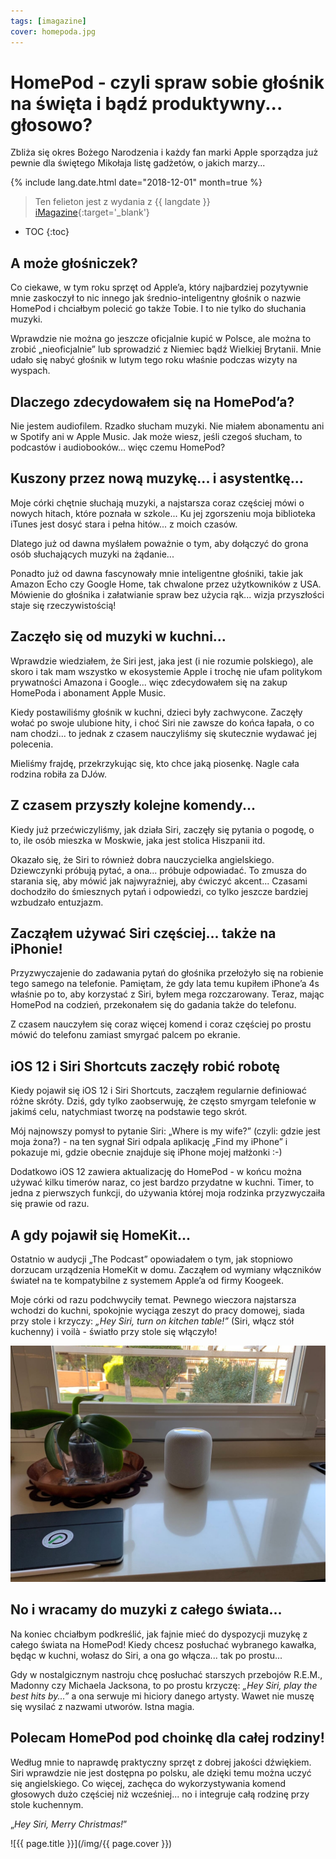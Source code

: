 ```yaml
---
tags: [imagazine]
cover: homepoda.jpg
---
```


# HomePod - czyli spraw sobie głośnik na święta i bądź produktywny... głosowo?

Zbliża się okres Bożego Narodzenia i każdy fan marki Apple sporządza już pewnie dla świętego Mikołaja listę gadżetów, o jakich marzy...

<!--More-->

{% include lang.date.html date="2018-12-01" month=true %}

> Ten felieton jest z wydania z {{ langdate }} [iMagazine](https://imagazine.pl){:target='_blank'}

* TOC
{:toc}

## A może głośniczek?

Co ciekawe, w tym roku sprzęt od Apple’a, który najbardziej pozytywnie mnie zaskoczył to nic innego jak średnio-inteligentny głośnik o nazwie HomePod i chciałbym polecić go także Tobie. I to nie tylko do słuchania muzyki.

Wprawdzie nie można go jeszcze oficjalnie kupić w Polsce, ale można to zrobić „nieoficjalnie” lub sprowadzić z Niemiec bądź Wielkiej Brytanii. Mnie udało się nabyć głośnik w lutym tego roku właśnie podczas wizyty na wyspach.

## Dlaczego zdecydowałem się na HomePod’a?

Nie jestem audiofilem. Rzadko słucham muzyki. Nie miałem abonamentu ani w Spotify ani w Apple Music. Jak może wiesz, jeśli czegoś słucham, to podcastów i audiobooków... więc czemu HomePod?

## Kuszony przez nową muzykę... i asystentkę...

Moje córki chętnie słuchają muzyki, a najstarsza coraz częściej mówi o nowych hitach, które poznała w szkole... Ku jej zgorszeniu moja biblioteka iTunes jest dosyć stara i pełna hitów... z moich czasów.

Dlatego już od dawna myślałem poważnie o tym, aby dołączyć do grona osób słuchających muzyki na żądanie...

Ponadto już od dawna fascynowały mnie inteligentne głośniki, takie jak Amazon Echo czy Google Home, tak chwalone przez użytkowników z USA. Mówienie do głośnika i załatwianie spraw bez użycia rąk... wizja przyszłości staje się rzeczywistością!

## Zaczęło się od muzyki w kuchni...

Wprawdzie wiedziałem, że Siri jest, jaka jest (i nie rozumie polskiego), ale skoro i tak mam wszystko w ekosystemie Apple i trochę nie ufam politykom prywatności Amazona i Google... więc zdecydowałem się na zakup HomePoda i abonament Apple Music.

Kiedy postawiliśmy głośnik w kuchni, dzieci były zachwycone. Zaczęły wołać po swoje ulubione hity, i choć Siri nie zawsze do końca łapała, o co nam chodzi... to jednak z czasem nauczyliśmy się skutecznie wydawać jej polecenia.

Mieliśmy frajdę, przekrzykując się, kto chce jaką piosenkę. Nagle cała rodzina robiła za DJów.

## Z czasem przyszły kolejne komendy...

Kiedy już przećwiczyliśmy, jak działa Siri, zaczęły się pytania o pogodę, o to, ile osób mieszka w Moskwie, jaka jest stolica Hiszpanii itd.

Okazało się, że Siri to również dobra nauczycielka angielskiego. Dziewczynki próbują pytać, a ona... próbuje odpowiadać. To zmusza do starania się, aby mówić jak najwyraźniej, aby ćwiczyć akcent... Czasami dochodziło do śmiesznych pytań i odpowiedzi, co tylko jeszcze bardziej wzbudzało entuzjazm.

## Zacząłem używać Siri częściej... także na iPhonie!

Przyzwyczajenie do zadawania pytań do głośnika przełożyło się na robienie tego samego na telefonie. Pamiętam, że gdy lata temu kupiłem iPhone’a 4s właśnie po to, aby korzystać z Siri, byłem mega rozczarowany. Teraz, mając HomePod na codzień, przekonałem się do gadania także do telefonu.

Z czasem nauczyłem się coraz więcej komend i coraz częściej po prostu mówić do telefonu zamiast smyrgać palcem po ekranie.

## iOS 12 i Siri Shortcuts zaczęły robić robotę

Kiedy pojawił się iOS 12 i Siri Shortcuts, zacząłem regularnie definiować różne skróty. Dziś, gdy tylko zaobserwuję, że często smyrgam telefonie w jakimś celu, natychmiast tworzę na podstawie tego skrót.

Mój najnowszy pomysł to pytanie Siri: „Where is my wife?” (czyli: gdzie jest moja żona?) - na ten sygnał Siri odpala aplikację „Find my iPhone” i pokazuje mi, gdzie obecnie znajduje się iPhone mojej małżonki :-)

Dodatkowo iOS 12 zawiera aktualizację do HomePod - w końcu można używać kilku timerów naraz, co jest bardzo przydatne w kuchni. Timer, to jedna z pierwszych funkcji, do używania której moja rodzinka przyzwyczaiła się prawie od razu.

## A gdy pojawił się HomeKit...

Ostatnio w audycji „The Podcast” opowiadałem o tym, jak stopniowo dorzucam urządzenia HomeKit w domu. Zacząłem od wymiany włączników świateł na te kompatybilne z systemem Apple’a od firmy Koogeek.

Moje córki od razu podchwyciły temat. Pewnego wieczora najstarsza wchodzi do kuchni, spokojnie wyciąga zeszyt do pracy domowej, siada przy stole i krzyczy: *„Hey Siri, turn on kitchen table!”* (Siri, włącz stół kuchenny) i voilà - światło przy stole się włączyło!

![{{ page.title }} 2](/img/homepoda2.jpg)

## No i wracamy do muzyki z całego świata...

Na koniec chciałbym podkreślić, jak fajnie mieć do dyspozycji muzykę z całego świata na HomePod! Kiedy chcesz posłuchać wybranego kawałka, będąc w kuchni, wołasz do Siri, a ona go włącza... tak po prostu...

Gdy w nostalgicznym nastroju chcę posłuchać starszych przebojów R.E.M., Madonny czy Michaela Jacksona, to po prostu krzyczę: *„Hey Siri, play the best hits by...”* a ona serwuje mi hiciory danego artysty. Wawet nie muszę się wysilać z nazwami utworów. Istna magia.

## Polecam HomePod pod choinkę dla całej rodziny!

Według mnie to naprawdę praktyczny sprzęt z dobrej jakości dźwiękiem. Siri wprawdzie nie jest dostępna po polsku, ale dzięki temu można uczyć się angielskiego. Co więcej, zachęca do wykorzystywania komend głosowych dużo częściej niż wcześniej... no i integruje całą rodzinę przy stole kuchennym.

„*Hey Siri, Merry Christmas!*”

![{{ page.title }}](/img/{{ page.cover }})

[n]: https://nozbe.com/pl/?a=mike